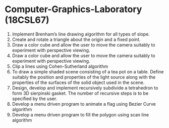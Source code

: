# Computer-Graphics-Laboratory (18CSL67)

1. Implement Brenham’s line drawing algorithm for all types of slope. 
2. Create and rotate a triangle about the origin and a fixed point.
3. Draw a color cube and allow the user to move the camera suitably to experiment with perspective viewing. 
4. Draw a color cube and allow the user to move the camera suitably to experiment with perspective viewing. 
5. Clip a lines using Cohen-Sutherland algorithm
6. To draw a simple shaded scene consisting of a tea pot on a table. Define suitably the position and properties of the light source along with the properties of the surfaces of the solid object used in the scene. 
7. Design, develop and implement recursively subdivide a tetrahedron to form 3D sierpinski gasket. The number of recursive steps is to be specified by the user.
8. Develop a menu driven program to animate a flag using Bezier Curve algorithm
9. Develop a menu driven program to fill the polygon using scan line algorithm 

